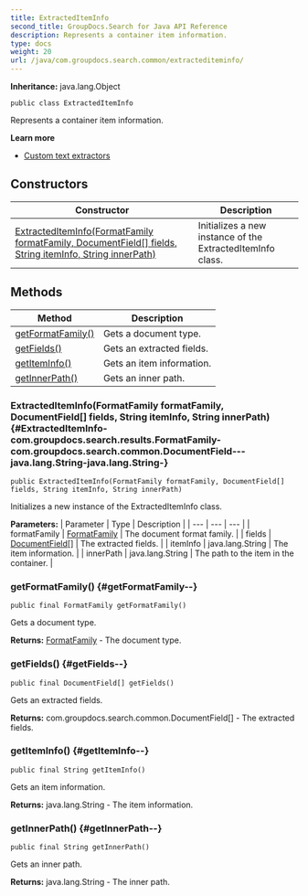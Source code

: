 ```yaml
---
title: ExtractedItemInfo
second_title: GroupDocs.Search for Java API Reference
description: Represents a container item information.
type: docs
weight: 20
url: /java/com.groupdocs.search.common/extractediteminfo/
---
```

**Inheritance:**
java.lang.Object
```
public class ExtractedItemInfo
```

Represents a container item information.

**Learn more**

 *  [Custom text extractors][]


[Custom text extractors]: https://docs.groupdocs.com/display/searchjava/Custom+text+extractors
## Constructors

| Constructor | Description |
| --- | --- |
| [ExtractedItemInfo(FormatFamily formatFamily, DocumentField[] fields, String itemInfo, String innerPath)](#ExtractedItemInfo-com.groupdocs.search.results.FormatFamily-com.groupdocs.search.common.DocumentField---java.lang.String-java.lang.String-) | Initializes a new instance of the  ExtractedItemInfo  class. |
## Methods

| Method | Description |
| --- | --- |
| [getFormatFamily()](#getFormatFamily--) | Gets a document type. |
| [getFields()](#getFields--) | Gets an extracted fields. |
| [getItemInfo()](#getItemInfo--) | Gets an item information. |
| [getInnerPath()](#getInnerPath--) | Gets an inner path. |
### ExtractedItemInfo(FormatFamily formatFamily, DocumentField[] fields, String itemInfo, String innerPath) {#ExtractedItemInfo-com.groupdocs.search.results.FormatFamily-com.groupdocs.search.common.DocumentField---java.lang.String-java.lang.String-}
```
public ExtractedItemInfo(FormatFamily formatFamily, DocumentField[] fields, String itemInfo, String innerPath)
```


Initializes a new instance of the  ExtractedItemInfo  class.

**Parameters:**
| Parameter | Type | Description |
| --- | --- | --- |
| formatFamily | [FormatFamily](../../com.groupdocs.search.results/formatfamily) | The document format family. |
| fields | [DocumentField\[\]](../../com.groupdocs.search.common/documentfield) | The extracted fields. |
| itemInfo | java.lang.String | The item information. |
| innerPath | java.lang.String | The path to the item in the container. |

### getFormatFamily() {#getFormatFamily--}
```
public final FormatFamily getFormatFamily()
```


Gets a document type.

**Returns:**
[FormatFamily](../../com.groupdocs.search.results/formatfamily) - The document type.
### getFields() {#getFields--}
```
public final DocumentField[] getFields()
```


Gets an extracted fields.

**Returns:**
com.groupdocs.search.common.DocumentField[] - The extracted fields.
### getItemInfo() {#getItemInfo--}
```
public final String getItemInfo()
```


Gets an item information.

**Returns:**
java.lang.String - The item information.
### getInnerPath() {#getInnerPath--}
```
public final String getInnerPath()
```


Gets an inner path.

**Returns:**
java.lang.String - The inner path.
